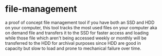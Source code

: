 # file-management
a proof of concept file management tool if you have both an SSD and HDD on your computer, this tool tracks the most used files on your computer aka on demand file and transfers it to the SSD for faster access and loading while those file which aren't being accessed weekly or monthly will be transferred to the HDD for archival purposes since HDD are good in capacity but slow to load and prone to mechanical failure over time.
